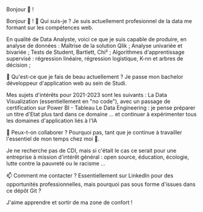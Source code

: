 Bonjour 👋 !

Bonjour 👋 !
🔭 Qui suis-je ?
Je suis actuellement profesionnel de la data me formant sur les compétences web.

En qualité de Data Analyste, voici ce que je suis capable de produire, en analyse de données :
Maîtrise de la solution Qlik ;
Analyse univariée et bivariée ;
Tests de Student, Bartlett, Chi² ;
Algorithmes d'apprentissage supervisé : régression linéaire, régression logistique, K-nn et arbres de décision ;

🌱 Qu'est-ce que je fais de beau actuellement ?
Je passe mon bachelor développeur d'application web au sein de Studi.

Mes sujets d'intérêts pour 2021-2023 sont les suivants :
La Data Visualization (essentiellement en "no code"), avec un passage de certification sur Power BI - Tableau
Le Data Engineering : je pense préparer un titre d'Etat plus tard dans ce domaine
... et continuer à expérimenter tous les domaines d'application liés à l'IA


👯 Peux-t-on collaborer ?
Pourquoi pas, tant que je continue à travailler l'essentiel de mon temps chez moi 👼.

Je ne recherche pas de CDI, mais si c'était le cas ce serait pour une entreprise à mission d'intérêt général : open source, éducation, écologie, lutte contre la pauvreté ou le racisme ...

📫 Comment me contacter ?
Essentiellement sur LinkedIn pour des opportunités professionnelles, mais pourquoi pas sous forme d'issues dans ce dépôt Git ?

J'aime apprendre et sortir de ma zone de confort !
